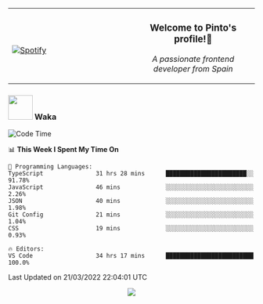 <table width="100%" align="center"> 
  <tr>
  <td width="50%">
      
&nbsp; <br> [![Spotify](https://novatorem-zeta-rust.vercel.app/api/spotify)](https://open.spotify.com/user/novatorem-zeta-rust)

  </td>
  <td width="50%">
    <h3 align="center">Welcome to Pinto's profile!👋</h3>
    <p align="center"><em>A passionate frontend developer from Spain</em></p>
  </td>
  </table>

### <img src="https://media.giphy.com/media/VgCDAzcKvsR6OM0uWg/giphy.gif" width="50"> Waka

  <!--START_SECTION:waka-->
![Code Time](http://img.shields.io/badge/Code%20Time-172%20hrs%2024%20mins-blue)

📊 **This Week I Spent My Time On** 

```text
💬 Programming Languages: 
TypeScript               31 hrs 28 mins      ███████████████████████░░   91.78% 
JavaScript               46 mins             ░░░░░░░░░░░░░░░░░░░░░░░░░   2.26% 
JSON                     40 mins             ░░░░░░░░░░░░░░░░░░░░░░░░░   1.98% 
Git Config               21 mins             ░░░░░░░░░░░░░░░░░░░░░░░░░   1.04% 
CSS                      19 mins             ░░░░░░░░░░░░░░░░░░░░░░░░░   0.93%

🔥 Editors: 
VS Code                  34 hrs 17 mins      █████████████████████████   100.0%

```


 Last Updated on 21/03/2022 22:04:01 UTC
<!--END_SECTION:waka-->

<div align="center">
<img src="https://github-readme-stats-gilt-tau.vercel.app/api/top-langs/?username=pinto-hub&layout=compact&theme=dracula" />
</div>
